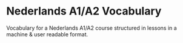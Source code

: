 # Nederlands A1/A2 Vocabulary

Vocabulary for a Nederlands A1/A2 course structured in lessons in a machine & user readable format.
